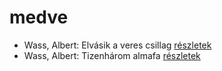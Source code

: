 # medve

- Wass, Albert: Elvásik a veres csillag [részletek](../_details/Wass%2C%20Albert.md#id_211)
- Wass, Albert: Tizenhárom almafa [részletek](../_details/Wass%2C%20Albert.md#id_216)